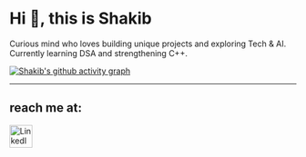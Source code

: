# Hi 👋, this is Shakib

Curious mind who loves building unique projects and exploring Tech & AI. Currently learning DSA and strengthening C++.


[![Shakib's github activity graph](https://github-readme-activity-graph.vercel.app/graph?username=ShakibCodes&theme=github-compact)](https://github.com/ShakibCodes/github-readme-activity-graph)

---
## reach me at:

<a href="https://www.linkedin.com/in/shakib-sayyed-81b9b4352/" target="_blank">
  <img src="https://cdn.jsdelivr.net/gh/devicons/devicon/icons/linkedin/linkedin-original.svg" alt="LinkedIn" width="40" height="40"/>
</a>


